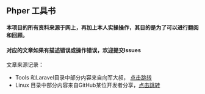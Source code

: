 ## Phper 工具书

#### 本项目的所有资料来源于网上，再加上本人实操操作，其目的是为了可以进行翻阅和回顾。



#### 对应的文章如果有描述错误或操作错误，欢迎提交Issues



文章来源记录：

- Tools 和Laravel目录中部分内容来自向军大叔， [点击跳转](http://www.aoxiangjun.com/)
- Linux 目录中部分内容来自GitHub某位开发者分享，[点击跳转](https://github.com/Nick233333/phper-linux-gitbook)

